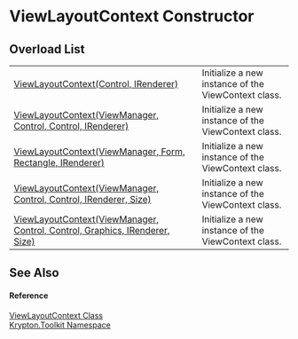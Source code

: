 # ViewLayoutContext Constructor


## Overload List
<table>
<tr>
<td><a href="1885df51-eedf-5965-a1f3-073f1c45149e.md">ViewLayoutContext(Control, IRenderer)</a></td>
<td>Initialize a new instance of the ViewContext class.</td></tr>
<tr>
<td><a href="ccbda133-c62e-9adb-970b-85ccc7993285.md">ViewLayoutContext(ViewManager, Control, Control, IRenderer)</a></td>
<td>Initialize a new instance of the ViewContext class.</td></tr>
<tr>
<td><a href="092569d5-9e4e-2b16-6ff8-8f844321b70f.md">ViewLayoutContext(ViewManager, Form, Rectangle, IRenderer)</a></td>
<td>Initialize a new instance of the ViewContext class.</td></tr>
<tr>
<td><a href="db52c726-bcff-7b93-af55-85d098e3d9df.md">ViewLayoutContext(ViewManager, Control, Control, IRenderer, Size)</a></td>
<td>Initialize a new instance of the ViewContext class.</td></tr>
<tr>
<td><a href="0575715c-bae3-982a-e0b8-7bbcd55a8b41.md">ViewLayoutContext(ViewManager, Control, Control, Graphics, IRenderer, Size)</a></td>
<td>Initialize a new instance of the ViewContext class.</td></tr>
</table>

## See Also


#### Reference
<a href="d94d703a-56ce-4f85-7e5d-a7e3debed319.md">ViewLayoutContext Class</a>  
<a href="79d2eac2-21f4-54ff-7552-b20c33c30600.md">Krypton.Toolkit Namespace</a>  
